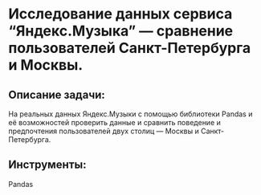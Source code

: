 # Исследование данных сервиса “Яндекс.Музыка” — сравнение пользователей Санкт-Петербурга и Москвы.

## Описание задачи:

На реальных данных Яндекс.Музыки c помощью библиотеки Pandas и её возможностей проверить данные и сравнить поведение и предпочтения пользователей двух столиц — Москвы и Санкт-Петербурга.

## Инструменты:

Pandas
